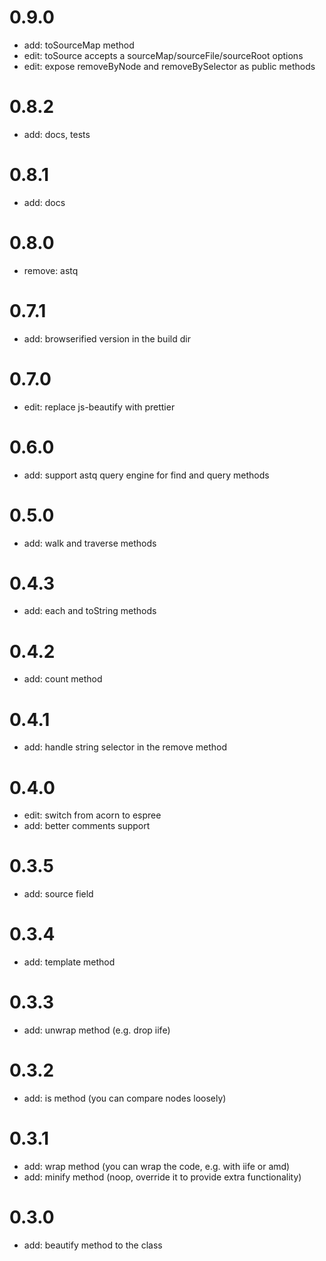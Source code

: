 # 0.9.0

- add: toSourceMap method
- edit: toSource accepts a sourceMap/sourceFile/sourceRoot options
- edit: expose removeByNode and removeBySelector as public methods

# 0.8.2

- add: docs, tests

# 0.8.1

- add: docs

# 0.8.0

- remove: astq

# 0.7.1

- add: browserified version in the build dir

# 0.7.0

- edit: replace js-beautify with prettier

# 0.6.0

- add: support astq query engine for find and query methods

# 0.5.0

- add: walk and traverse methods

# 0.4.3

- add: each and toString methods

# 0.4.2

- add: count method

# 0.4.1

- add: handle string selector in the remove method

# 0.4.0

- edit: switch from acorn to espree
- add: better comments support

# 0.3.5

- add: source field

# 0.3.4

- add: template method

# 0.3.3

- add: unwrap method (e.g. drop iife)

# 0.3.2

- add: is method (you can compare nodes loosely)

# 0.3.1

- add: wrap method (you can wrap the code, e.g. with iife or amd)
- add: minify method (noop, override it to provide extra functionality)

# 0.3.0

- add: beautify method to the class
